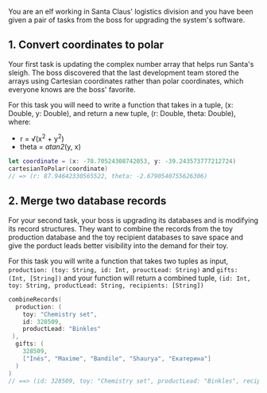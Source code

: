 You are an elf working in Santa Claus' logistics division and you have been given a pair of tasks from the boss for upgrading the system's software.

## 1. Convert coordinates to polar

Your first task is updating the complex number array that helps run Santa's sleigh. The boss discovered that the last development team stored the arrays using Cartesian coordinates rather than polar coordinates, which everyone knows are the boss' favorite.

For this task you will need to write a function that takes in a tuple, (x: Double, y: Double), and return a new tuple, (r: Double, theta: Double), where:

- r = √(x<sup>2</sup> + y<sup>2</sup>)
- theta = _atan2_(y, x)

```swift
let coordinate = (x: -78.70524308742053, y: -39.243573777212724)
cartesianToPolar(coordinate)
// => (r: 87.94642330565522, theta: -2.6790540755626306)
```

## 2. Merge two database records

For your second task, your boss is upgrading its databases and is modifying its record structures. They want to combine the records from the toy production database and the toy recipient databases to save space and give the porduct leads better visibility into the demand for their toy.

For this task you will write a function that takes two tuples as input, `production: (toy: String, id: Int, prouctLead: String)` and `gifts: (Int, [String])` and your function will return a combined tuple, `(id: Int, toy: String, productLead: String, recipients: [String])`

```swift
combineRecords(
  production: (
    toy: "Chemistry set",
    id: 328509,
    productLead: "Binkles"
 ),
  gifts: (
    328509,
    ["Inés", "Maxime", "Bandile", "Shaurya", "Екатерина"]
  )
)
// ==> (id: 328509, toy: "Chemistry set", productLead: "Binkles", recipients: ["Inés", "Maxime", "Bandile", "Shaurya", "Екатерина"])
```
